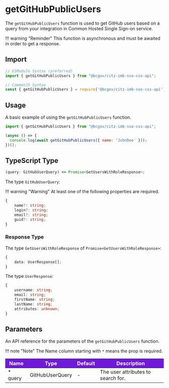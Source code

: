 # getGitHubPublicUsers

The `getGitHubPublicUsers` function is used to get GitHub users based on a query from your integration in Common Hosted Single Sign-on service.

!!! warning "Reminder"
    This function is asynchronous and must be awaited in order to get a response.

## Import

```JavaScript
// ESModule Syntax (preferred)
import { getGitHubPublicUsers } from "@bcgov/citz-imb-sso-css-api";

// CommonJS Syntax
const { getGitHubPublicUsers } = require('@bcgov/citz-imb-sso-css-api');
```

## Usage

A basic example of using the `getGitHubPublicUsers` function.

```JavaScript
import { getGitHubPublicUsers } from "@bcgov/citz-imb-sso-css-api";

(async () => {
  console.log(await getGitHubPublicUsers({ name: 'JohnDoe' }));
})();
```

## TypeScript Type

```TypeScript
(query: GitHubUserQuery) => Promise<GetUsersWithRoleResponse>;
```

The type `GitHubUserQuery`:

!!! warning "Warning"
    At least one of the following properties are required.

```TypeScript
{
    name?: string;
    login?: string;
    email?: string;
    guid?: string;
}
```

### Response Type

The type `GetUsersWithRoleResponse` of `Promise<GetUsersWithRoleResponse>`:

```TypeScript
{
    data: UserResponse[];
}
```

The type `UserResponse`:

```TypeScript
{
    username: string;
    email: string;
    firstName: string;
    lastName: string;
    attributes: unknown;
}
```

## Parameters

An API reference for the parameters of the `getGitHubPublicUsers` function.

!!! note "Note"
    The Name column starting with `*` means the prop is required.

<table>
  <!-- Table columns -->
  <thead>
    <tr>
      <th style="background: #6f19d9; color: white;">Name</th>
      <th style="background: #6f19d9; color: white;">Type</th>
      <th style="background: #6f19d9; color: white;">Default</th>
      <th style="background: #6f19d9; color: white;">Description</th>
    </tr>
  </thead>

  <!-- Table rows -->
  <tbody>
    <tr>
      <td>* query</td>
      <td>GitHubUserQuery</td>
      <td>-</td>
      <td>The user attributes to search for.</td>
    </tr>
  </tbody>
</table>
